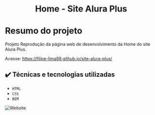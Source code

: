<h1 align="center"> Home - Site Alura Plus </h1>

# Resumo do projeto
Projeto Reprodução da página web de desenvolvimento da Home do site Alura Plus.

Acesse:
https://filipe-lima88.github.io/site-alura-plus/

## ✔️ Técnicas e tecnologias utilizadas

- `HTML`
- `CSS`
- `BEM`


<img alt="Website" src="https://img.shields.io/website?style=for-the-badge&url=https%3A%2F%2Ffilipe-lima88.github.io%2Fsite-alura-plus%2F">
